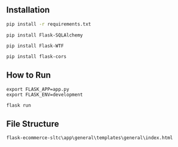 ## Installation

```sh
pip install -r requirements.txt
```
```
pip install Flask-SQLAlchemy
```
```
pip install Flask-WTF
```
```
pip install flask-cors
```
## How to Run

```
export FLASK_APP=app.py
export FLASK_ENV=development
```
```
flask run
```

## File Structure
```
flask-ecommerce-sltc\app\general\templates\general\index.html
```
